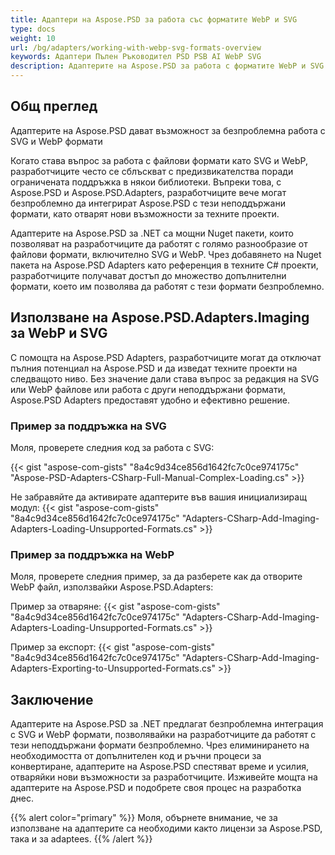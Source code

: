 ```yaml
---
title: Адаптери на Aspose.PSD за работа със форматите WebP и SVG
type: docs
weight: 10
url: /bg/adapters/working-with-webp-svg-formats-overview
keywords: Адаптери Пълен Ръководител PSD PSB AI WebP SVG 
description: Адаптерите на Aspose.PSD за работа с форматите WebP и SVG
---
```


## Общ преглед

Адаптерите на Aspose.PSD дават възможност за безпроблемна работа с SVG и WebP формати

Когато става въпрос за работа с файлови формати като SVG и WebP, разработчиците често се сблъскват с предизвикателства поради ограничената поддръжка в някои библиотеки. Въпреки това, с Aspose.PSD и Aspose.PSD.Adapters, разработчиците вече могат безпроблемно да интегрират Aspose.PSD с тези неподдържани формати, като отварят нови възможности за техните проекти.

Адаптерите на Aspose.PSD за .NET са мощни Nuget пакети, които позволяват на разработчиците да работят с голямо разнообразие от файлови формати, включително SVG и WebP. Чрез добавянето на Nuget пакета на Aspose.PSD Adapters като референция в техните C# проекти, разработчиците получават достъп до множество допълнителни формати, което им позволява да работят с тези формати безпроблемно.

## Използване на Aspose.PSD.Adapters.Imaging за WebP и SVG

С помощта на Aspose.PSD Adapters, разработчиците могат да отключат пълния потенциал на Aspose.PSD и да изведат техните проекти на следващото ниво. Без значение дали става въпрос за редакция на SVG или WebP файлове или работа с други неподдържани формати, Aspose.PSD Adapters предоставят удобно и ефективно решение.

### Пример за поддръжка на SVG
Моля, проверете следния код за работа с SVG:

{{< gist "aspose-com-gists" "8a4c9d34ce856d1642fc7c0ce974175c" "Aspose-PSD-Adapters-CSharp-Full-Manual-Complex-Loading.cs" >}}

Не забравяйте да активирате адаптерите във вашия инициализиращ модул:
{{< gist "aspose-com-gists" "8a4c9d34ce856d1642fc7c0ce974175c" "Adapters-CSharp-Add-Imaging-Adapters-Loading-Unsupported-Formats.cs" >}}

### Пример за поддръжка на WebP

Моля, проверете следния пример, за да разберете как да отворите WebP файл, използвайки Aspose.PSD.Adapters:

Пример за отваряне: 
{{< gist "aspose-com-gists" "8a4c9d34ce856d1642fc7c0ce974175c" "Adapters-CSharp-Add-Imaging-Adapters-Loading-Unsupported-Formats.cs" >}}

Пример за експорт:
{{< gist "aspose-com-gists" "8a4c9d34ce856d1642fc7c0ce974175c" "Adapters-CSharp-Add-Imaging-Adapters-Exporting-to-Unsupported-Formats.cs" >}}


## Заключение

Адаптерите на Aspose.PSD за .NET предлагат безпроблемна интеграция с SVG и WebP формати, позволявайки на разработчиците да работят с тези неподдържани формати безпроблемно. Чрез елиминирането на необходимостта от допълнителен код и ръчни процеси за конвертиране, адаптерите на Aspose.PSD спестяват време и усилия, отваряйки нови възможности за разработчиците. Изживейте мощта на адаптерите на Aspose.PSD и подобрете своя процес на разработка днес.

{{% alert color="primary" %}} 
Моля, обърнете внимание, че за използване на адаптерите са необходими както лицензи за Aspose.PSD, така и за adaptees. 
{{% /alert %}} 